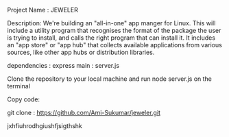 Project Name : JEWELER

Description: We're building an "all-in-one" app manger for Linux. This will include a utility program that recognises the format of the package the user is trying to install, and calls the right program that can install it. It includes an "app store" or "app hub" that collects available applications from various sources, like other app hubs or distribution libraries.

dependencies : express
main : server.js

Clone the repository to your local machine and run 
node server.js on the terminal

Copy code:

git clone : https://github.com/Ami-Sukumar/jeweler.git


jxhfiuhrodhgiushfjsigthshk